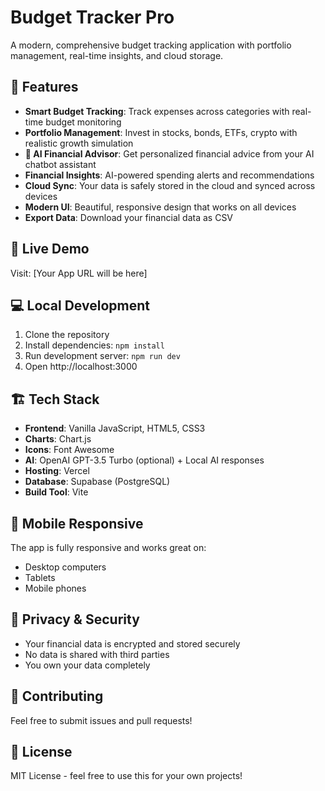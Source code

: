 # Budget Tracker Pro

A modern, comprehensive budget tracking application with portfolio management, real-time insights, and cloud storage.

## 🌟 Features

- **Smart Budget Tracking**: Track expenses across categories with real-time budget monitoring
- **Portfolio Management**: Invest in stocks, bonds, ETFs, crypto with realistic growth simulation
- **🤖 AI Financial Advisor**: Get personalized financial advice from your AI chatbot assistant
- **Financial Insights**: AI-powered spending alerts and recommendations
- **Cloud Sync**: Your data is safely stored in the cloud and synced across devices
- **Modern UI**: Beautiful, responsive design that works on all devices
- **Export Data**: Download your financial data as CSV

## 🚀 Live Demo

Visit: [Your App URL will be here]

## 💻 Local Development

1. Clone the repository
2. Install dependencies: `npm install`
3. Run development server: `npm run dev`
4. Open http://localhost:3000

## 🏗️ Tech Stack

- **Frontend**: Vanilla JavaScript, HTML5, CSS3
- **Charts**: Chart.js
- **Icons**: Font Awesome
- **AI**: OpenAI GPT-3.5 Turbo (optional) + Local AI responses
- **Hosting**: Vercel
- **Database**: Supabase (PostgreSQL)
- **Build Tool**: Vite

## 📱 Mobile Responsive

The app is fully responsive and works great on:
- Desktop computers
- Tablets
- Mobile phones

## 🔐 Privacy & Security

- Your financial data is encrypted and stored securely
- No data is shared with third parties
- You own your data completely

## 🤝 Contributing

Feel free to submit issues and pull requests!

## 📄 License

MIT License - feel free to use this for your own projects!

